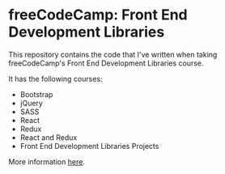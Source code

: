 # freeCodeCamp: Front End Development Libraries

This repository contains the code that I've written when taking freeCodeCamp's Front End Development Libraries course.

It has the following courses:

- Bootstrap
- jQuery
- SASS
- React
- Redux
- React and Redux
- Front End Development Libraries Projects

More information [here](https://www.freecodecamp.org/learn/front-end-development-libraries/).
